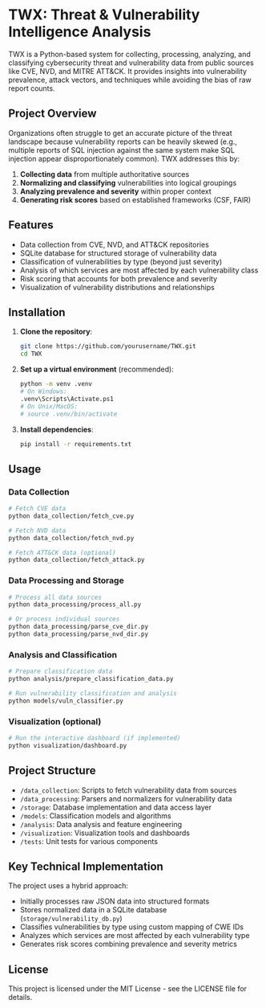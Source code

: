 # TWX: Threat & Vulnerability Intelligence Analysis

TWX is a Python-based system for collecting, processing, analyzing, and classifying cybersecurity threat and vulnerability data from public sources like CVE, NVD, and MITRE ATT&CK. It provides insights into vulnerability prevalence, attack vectors, and techniques while avoiding the bias of raw report counts.

## Project Overview

Organizations often struggle to get an accurate picture of the threat landscape because vulnerability reports can be heavily skewed (e.g., multiple reports of SQL injection against the same system make SQL injection appear disproportionately common). TWX addresses this by:

1. **Collecting data** from multiple authoritative sources
2. **Normalizing and classifying** vulnerabilities into logical groupings
3. **Analyzing prevalence and severity** within proper context
4. **Generating risk scores** based on established frameworks (CSF, FAIR)

## Features

- Data collection from CVE, NVD, and ATT&CK repositories
- SQLite database for structured storage of vulnerability data
- Classification of vulnerabilities by type (beyond just severity)
- Analysis of which services are most affected by each vulnerability class
- Risk scoring that accounts for both prevalence and severity
- Visualization of vulnerability distributions and relationships

## Installation

1. **Clone the repository**:
   ```bash
   git clone https://github.com/yourusername/TWX.git
   cd TWX
   ```

2. **Set up a virtual environment** (recommended):
   ```bash
   python -m venv .venv
   # On Windows:
   .venv\Scripts\Activate.ps1
   # On Unix/MacOS:
   # source .venv/bin/activate
   ```

3. **Install dependencies**:
   ```bash
   pip install -r requirements.txt
   ```

## Usage

### Data Collection

```bash
# Fetch CVE data
python data_collection/fetch_cve.py

# Fetch NVD data
python data_collection/fetch_nvd.py

# Fetch ATT&CK data (optional)
python data_collection/fetch_attack.py
```

### Data Processing and Storage

```bash
# Process all data sources
python data_processing/process_all.py

# Or process individual sources
python data_processing/parse_cve_dir.py
python data_processing/parse_nvd_dir.py
```

### Analysis and Classification

```bash
# Prepare classification data
python analysis/prepare_classification_data.py

# Run vulnerability classification and analysis
python models/vuln_classifier.py
```

### Visualization (optional)

```bash
# Run the interactive dashboard (if implemented)
python visualization/dashboard.py
```

## Project Structure

- `/data_collection`: Scripts to fetch vulnerability data from sources
- `/data_processing`: Parsers and normalizers for vulnerability data
- `/storage`: Database implementation and data access layer
- `/models`: Classification models and algorithms
- `/analysis`: Data analysis and feature engineering
- `/visualization`: Visualization tools and dashboards
- `/tests`: Unit tests for various components

## Key Technical Implementation

The project uses a hybrid approach:
- Initially processes raw JSON data into structured formats
- Stores normalized data in a SQLite database (`storage/vulnerability_db.py`)
- Classifies vulnerabilities by type using custom mapping of CWE IDs
- Analyzes which services are most affected by each vulnerability type
- Generates risk scores combining prevalence and severity metrics

## License

This project is licensed under the MIT License - see the LICENSE file for details.